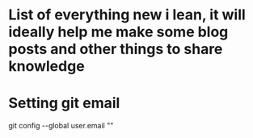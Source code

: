 # List of everything new i lean, it will ideally help me make some blog posts and other things to share knowledge


# Setting git email
git config --global user.email "<email>"